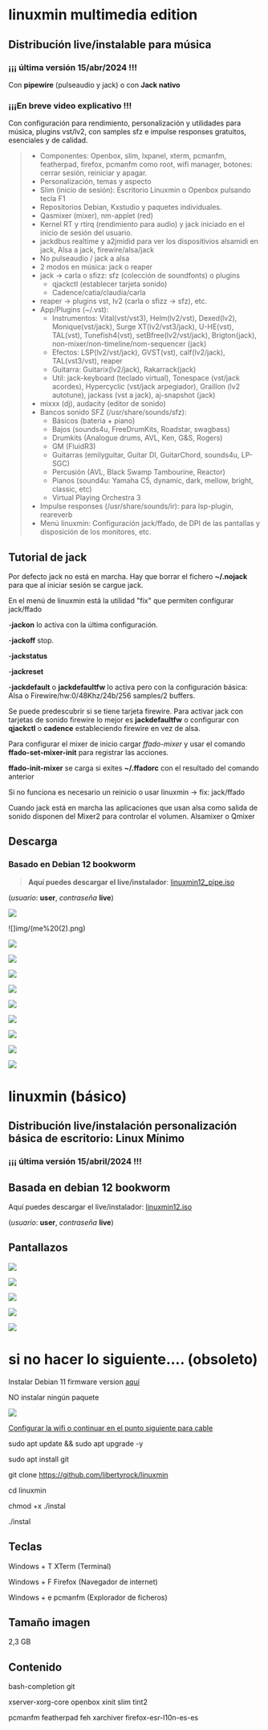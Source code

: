 # linuxmin multimedia edition
## Distribución live/instalable para música
### ¡¡¡ última versión 15/abr/2024 !!!
 Con **pipewire** (pulseaudio y jack)
 o con **Jack nativo**
### ¡¡¡En breve video explicativo !!!

 Con configuración para rendimiento, personalización y utilidades para música, plugins vst/lv2, con samples sfz e impulse responses gratuitos, esenciales y de calidad.
> - Componentes: Openbox, slim, lxpanel, xterm, pcmanfm, featherpad, firefox, pcmanfm como root, wifi manager, botones: cerrar sesión, reiniciar y apagar.
> - Personalización, temas y aspecto
> - Slim (inicio de sesión): Escritorio Linuxmin o Openbox pulsando tecla F1
> - Repositorios Debian, Kxstudio y paquetes individuales.
> - Qasmixer (mixer), nm-applet (red)
> - Kernel RT y rtirq (rendimiento para audio) y jack iniciado en el inicio de sesión del usuario.
> - jackdbus realtime y a2jmidid para ver los dispositivios alsamidi en jack, Alsa a jack, firewire/alsa/jack
> - No pulseaudio / jack a alsa
> - 2 modos en música: jack o reaper
> - jack -> carla o sfizz: sfz (colección de soundfonts) o plugins
>   - qjackctl (establecer tarjeta sonido)
>   - Cadence/catia/claudia/carla
> - reaper -> plugins vst, lv2 (carla o sfizz -> sfz), etc.
> - App/Plugins (~/.vst): 
>   - Instrumentos: Vital(vst/vst3), Helm(lv2/vst), Dexed(lv2), Monique(vst/jack), Surge XT(lv2/vst3/jack), U-HE(vst), TAL(vst), Tunefish4(vst), setBfree(lv2/vst/jack), Brigton(jack), non-mixer/non-timeline/nom-sequencer (jack)
>   - Efectos: LSP(lv2/vst/jack), GVST(vst), calf(lv2/jack), TAL(vst3/vst), reaper
>   - Guitarra: Guitarix(lv2/jack), Rakarrack(jack)
>   - Util: jack-keyboard (teclado virtual), Tonespace (vst/jack acordes), Hypercyclic (vst/jack arpegiador), Graillon (lv2 autotune), jackass (vst a jack), aj-snapshot (jack)
> - mixxx (dj), audacity (editor de sonido)
> - Bancos sonido SFZ (/usr/share/sounds/sfz):
>   - Básicos (bateria + piano)
>   - Bajos  (sounds4u, FreeDrumKits, Roadstar, swagbass)
>   - Drumkits (Analogue drums, AVL, Ken, G&S, Rogers)
>   - GM (FluidR3)
>   - Guitarras (emilyguitar, Guitar DI, GuitarChord, sounds4u, LP-SGC)
>   - Percusión (AVL, Black Swamp Tambourine, Reactor)
>   - Pianos (sound4u: Yamaha C5, dynamic, dark, mellow, bright, classic, etc)
>   - Virtual Playing Orchestra 3
> - Impulse responses (/usr/share/sounds/ir): para lsp-plugin, reareverb
> - Menú linuxmin: Configuración jack/ffado, de DPI de las pantallas y disposición de los monitores, etc.

## Tutorial de jack

Por defecto jack no está en marcha. Hay que borrar el fichero **~/.nojack** para que al iniciar sesión se cargue jack.

En el menú de linuxmin está la utilidad "fix" que permiten configurar jack/ffado

-**jackon** lo activa con la última configuración.

-**jackoff** stop.

-**jackstatus**

-**jackreset**

-**jackdefault** o **jackdefaultfw** lo activa pero con la configuración básica: Alsa o Firewire/hw:0/48Khz/24b/256 samples/2 buffers.

Se puede predescubrir si se tiene tarjeta firewire. Para activar jack con tarjetas de sonido firewire lo mejor es **jackdefaultfw** o configurar con **qjackctl** o **cadence** estableciendo firewire en vez de alsa.

Para configurar el mixer de inicio cargar *ffado-mixer* y usar el comando **ffado-set-mixer-init** para registrar las acciones. 

**ffado-init-mixer** se carga si exites **~/.ffadorc** con el resultado del comando anterior

Si no funciona es necesario un reinicio o usar linuxmin -> fix: jack/ffado

Cuando jack está en marcha las aplicaciones que usan alsa como salida de sonido disponen del Mixer2 para controlar el volumen. Alsamixer o Qmixer

## Descarga
### **Basado en Debian 12 bookworm**

> **Aquí puedes descargar el live/instalador**: [linuxmin12_pipe.iso](https://upvedues-my.sharepoint.com/:u:/g/personal/jmpolo_upv_edu_es/ESDO6ZVCz6NBoHrR9lsDdvABt4wqbZ_e5sNLn1yatXQjgA?e=8y7SDc)

(*usuario*: **user**, *contraseña* **live**) 

![](img/me%20(1).png)

![]img/(me%20(2).png)

![](img/me%20(3).png)

![](img/me%20(4).png)

![](img/me%20(5).png)

![](img/me%20(6).png)

![](img/me%20(7).png)

![](img/me%20(8).png)

![](img/me%20(9).png)

![](img/me%20(10).png)

![](img/me%20(11).png)

#

# linuxmin (básico)
## Distribución live/instalación personalización básica de escritorio: Linux Mínimo
### ¡¡¡ última versión 15/abril/2024 !!!

## **Basada en debian 12 bookworm**
Aquí puedes descargar el live/instalador: [linuxmin12.iso](https://upvedues-my.sharepoint.com/:u:/g/personal/jmpolo_upv_edu_es/EdDLdwuVKMpOo4zJ7b3JTygB7cUZ6qVrvszKL-LoiVekHw?e=gaNfKu)

(*usuario*: **user**, *contraseña* **live**) 

## Pantallazos

![](img/screen%20(1).png)

![](img/screen%20(2).png)

![](img/screen%20(3).png)

![](img/screen%20(4).png)

![](img/screen%20(5).png)

# si no hacer lo siguiente.... (obsoleto)

Instalar Debian 11 firmware version [aquí](https://cdimage.debian.org/cdimage/unofficial/non-free/cd-including-firmware/current/amd64/iso-cd/)

NO instalar ningún paquete

![](img/linuxmin_install.png)

[Configurar la wifi o continuar en el punto siguiente para cable](http://phmmusic.blogspot.com/2022/05/debian-11-basico.html)

sudo apt update && sudo apt upgrade -y

sudo apt install git

git clone https://github.com/libertyrock/linuxmin

cd linuxmin

chmod +x ./instal

./instal

## Teclas

Windows + T XTerm (Terminal)

Windows + F Firefox (Navegador de internet)

Windows + e pcmanfm (Explorador de ficheros)

## Tamaño imagen

2,3 GB

## Contenido

bash-completion git

xserver-xorg-core openbox xinit slim tint2

pcmanfm featherpad feh xarchiver firefox-esr-l10n-es-es
